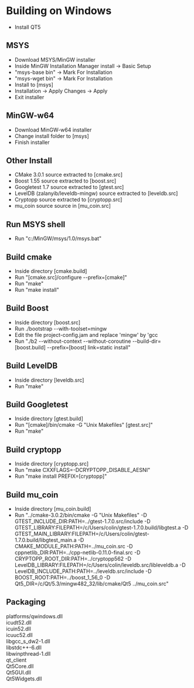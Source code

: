 # Building on Windows
* Install QT5

## MSYS
* Download MSYS/MinGW installer
* Inside MinGW Installation Manager install -> Basic Setup
* "msys-base bin" -> Mark For Installation
* "msys-wget bin" -> Mark For Installation
* Install to [msys]
* Installation -> Apply Changes -> Apply
* Exit installer

## MinGW-w64
* Download MinGW-w64 installer
* Change install folder to [msys]
* Finish installer

## Other Install
* CMake 3.0.1 source extracted to [cmake.src]
* Boost 1.55 source extracted to [boost.src]
* Googletest 1.7 source extracted to [gtest.src]
* LevelDB (zalanyib/leveldb-mingw) source extracted to [leveldb.src]
* Cryptopp source extracted to [cryptopp.src]
* mu_coin source source in [mu_coin.src]

## Run MSYS shell
* Run "c:/MinGW/msys/1.0/msys.bat"

## Build cmake
* Inside directory [cmake.build]
* Run "[cmake.src]/configure --prefix=[cmake]"
* Run "make"
* Run "make install"

## Build Boost
* Inside directory [boost.src]
* Run ./bootstrap --with-toolset=mingw
* Edit the file project-config.jam and replace 'mingw' by 'gcc
* Run "./b2 --without-context --without-coroutine --build-dir=[boost.build] --prefix=[boost] link=static install"

## Build LevelDB
* Inside directory [leveldb.src]
* Run "make"

## Build Googletest
* Inside directory [gtest.build]
* Run "[cmake]/bin/cmake -G "Unix Makefiles" [gtest.src]"
* Run "make"

## Build cryptopp
* Inside directory [cryptopp.src]
* Run "make CXXFLAGS=-DCRYPTOPP_DISABLE_AESNI"
* Run "make install PREFIX=[cryptopp]"

## Build mu_coin
* Inside directory [mu_coin.build]
* Run "../cmake-3.0.2/bin/cmake -G "Unix Makefiles" -D GTEST_INCLUDE_DIR:PATH=../gtest-1.7.0.src/include -D GTEST_LIBRARY:FILEPATH=/c/Users/colin/gtest-1.7.0.build/libgtest.a -D GTEST_MAIN_LIBRARY:FILEPATH=/c/Users/colin/gtest-1.7.0.build/libgtest_main.a -D CMAKE_MODULE_PATH:PATH=../mu_coin.src -D cppnetlib_DIR:PATH=../cpp-netlib-0.11.0-final.src -D CRYPTOPP_ROOT_DIR:PATH=../cryptopp562 -D LevelDB_LIBRARY:FILEPATH=/c/Users/colin/leveldb.src/libleveldb.a -D LevelDB_INCLUDE_PATH:PATH=../leveldb.src/include -D BOOST_ROOT:PATH=../boost_1_56_0 -D Qt5_DIR=/c/Qt/5.3/mingw482_32/lib/cmake/Qt5 ../mu_coin.src"

## Packaging  
platforms/qwindows.dll  
icudt52.dll  
icuin52.dll  
icuuc52.dll  
libgcc_s_dw2-1.dll  
libstdc++-6.dll  
libwinpthread-1.dll  
qt_client  
Qt5Core.dll  
Qt5GUI.dll  
Qt5Widgets.dll  